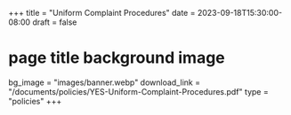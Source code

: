 +++
title = "Uniform Complaint Procedures"
date = 2023-09-18T15:30:00-08:00
draft = false
# page title background image
bg_image = "images/banner.webp"
download_link  = "/documents/policies/YES-Uniform-Complaint-Procedures.pdf"
type = "policies"
+++
